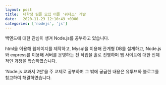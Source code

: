 ```yaml
---
layout: post
title:  대학생 팀플 모집 어플 '위더스' 개발
date:   2020-11-23 12:10:49 +0900
categories: ['nodejs', 'js']
---
```


백엔드에 대한 관심이 생겨 Node.js를 공부하고 있습니다. 

html을 이용해 웹페이지를 제작하고, Mysql을 이용해 관계형 DB를 설계하고, Node.js와 express를 이용해 서버를 운영하는 전 작업을 홀로 진행하며 웹 사이트에 대한 전체적인 과정을 학습하였습니다. 

‘Node.js 교과서 2판’을 주 교제로 공부하며 그 밖에 궁금한 내용은 유투브와 블로그를 참고하여 해결하였습니다.